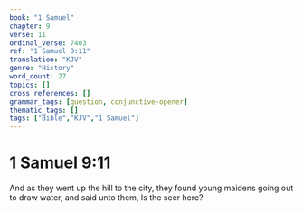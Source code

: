```yaml
---
book: "1 Samuel"
chapter: 9
verse: 11
ordinal_verse: 7403
ref: "1 Samuel 9:11"
translation: "KJV"
genre: "History"
word_count: 27
topics: []
cross_references: []
grammar_tags: [question, conjunctive-opener]
thematic_tags: []
tags: ["Bible","KJV","1 Samuel"]
---
```


# 1 Samuel 9:11

And as they went up the hill to the city, they found young maidens going out to draw water, and said unto them, Is the seer here?
